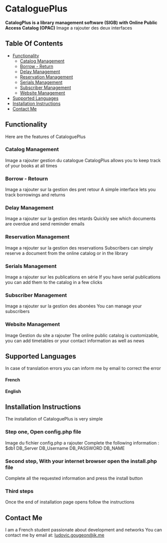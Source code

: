 # CataloguePlus
**CatalogPlus is a library management software (SIGB) with Online Public Access Catalog (OPAC)**
Image a rajouter des deux interfaces
## Table Of Contents
 - [Functionality](#Functionality)
   - [Catalog Management](#-Catalog-Management)
   - [Borrow - Return](#-loanreturn)
   - [Delay Management](#-delaymanagement)
   - [Reservation Management](#-reservationmanagement)
   - [Serials Management](#-serialmanagement)
   - [Subscriber Management](#-subscribermanagement)
   - [Website Management](#-websitemanagement)
 - [Supported Languages](#supportedlanguages)
 - [Installation Instructions](#Installation-Instructions)
 - [Contact Me](#Contact-Me)
## Functionality
Here are the features of CataloguePlus
### Catalog Management
Image a rajouter gestion du catalogue
CatalogPlus allows you to keep track of your books at all times
### Borrow - Retourn
Image a rajouter sur la gestion des pret retour
A simple interface lets you track borrowings and returns
### Delay Management
Image a rajouter sur la gestion des retards
Quickly see which documents are overdue and send reminder emails
### Reservation Management
Image a rejouter sur la gestion des reservations
Subscribers can simply reserve a document from the online catalog or in the library
### Serials Management
Image a rajouter sur les publications en série
If you have serial publications you can add them to the catalog in a few clicks
### Subscriber Management
Image a rajouter sur la gestion des abonées
You can manage your subscribers
### Website Management
Image Gestion du site a rajouter
The online public catalog is customizable, you can add timetables or your contact information as well as news
## Supported Languages
In case of translation errors you can inform me by email to correct the error
#### French
#### English
## Installation Instructions
The installation of CataloguePlus is very simple
### Step one, Open config.php file
Image du fichier config.php a rajouter
Complete the following information : $db1 DB_Server DB_Username DB_PASSWORD DB_NAME
### Second step, With your internet browser open the install.php file
Complete all the requested information and press the install button
### Third steps
Once the end of installation page opens follow the instructions
## Contact Me
I am a French student passionate about development and networks
You can contact me by email at: ludovic.gougeon@ik.me

